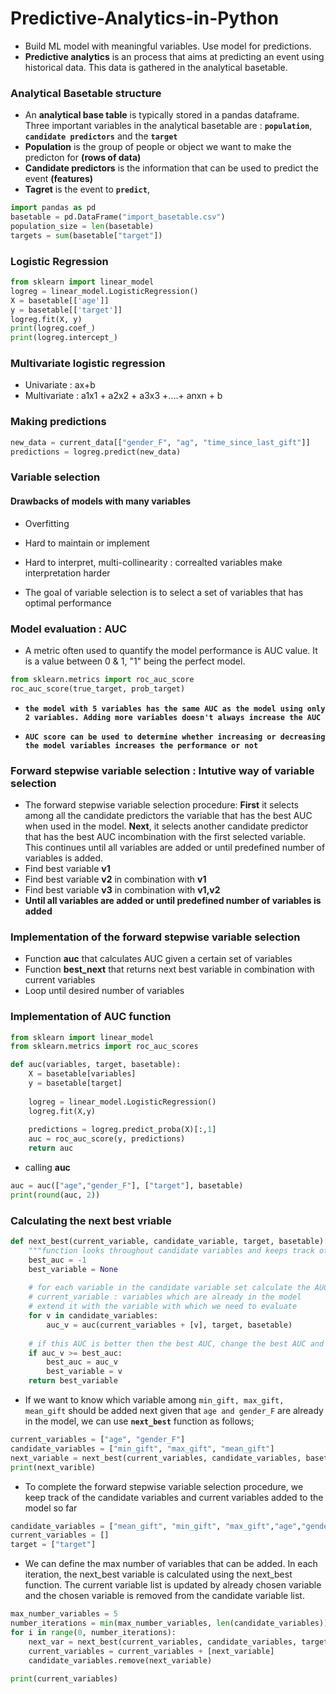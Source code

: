 # Predictive-Analytics-in-Python
- Build ML model with meaningful variables. Use model for predictions.
- **Predictive analytics** is an process that aims at predicting an event using historical data. This data is gathered in the analytical basetable.

### Analytical Basetable structure
- An **analytical base table** is typically stored in a pandas dataframe. Three important variables in the analytical basetable are : **`population`**, **`candidate predictors`** and the **`target`**
- **Population** is the group of people or object we want to make the predicton for **(rows of data)**
- **Candidate predictors** is the information that can be used to predict the event **(features)**
- **Tagret** is the event to **`predict`**, 

```python
import pandas as pd
basetable = pd.DataFrame("import_basetable.csv")
population_size = len(basetable)
targets = sum(basetable["target"])
```

### Logistic Regression

```python
from sklearn import linear_model
logreg = linear_model.LogisticRegression()
X = basetable[['age']]
y = basetable[['target']]
logreg.fit(X, y)
print(logreg.coef_)
print(logreg.intercept_)

```

### Multivariate logistic regression
- Univariate : ax+b
- Multivariate : a1x1 + a2x2 + a3x3 +....+ anxn + b

### Making predictions

```python
new_data = current_data[["gender_F", "ag", "time_since_last_gift"]]
predictions = logreg.predict(new_data)
```

### Variable selection

#### Drawbacks of models with many variables
- Overfitting
- Hard to maintain or implement
- Hard to interpret, multi-collinearity : correalted variables make interpretation harder

- The goal of variable selection is to select a set of variables that has optimal performance

### Model evaluation : AUC
- A metric often used to quantify the model performance is AUC value. It is a value between 0 & 1, "1" being the perfect model.

```python
from sklearn.metrics import roc_auc_score
roc_auc_score(true_target, prob_target)
```

- **`the model with 5 variables has the same AUC as the model using only 2 variables. Adding more variables doesn't always increase the AUC`**

- **`AUC score can be used to determine whether increasing or decreasing the model variables increases the performance or not`**


### Forward stepwise variable selection : Intutive way of variable selection
- The forward stepwise variable selection procedure:
**First** it selects among all the candidate predictors the variable that has the best AUC when used in the model. **Next**, it selects another candidate predictor that has the best AUC incombination with the first selected variable. This continues until all variables are added or until predefined number of variables is added.
- Find best variable **v1**
- Find best variable **v2** in combination with **v1**
- Find best variable **v3** in combination with **v1,v2**
- **Until all variables are added or until predefined number of variables is added**

### Implementation of the forward stepwise variable selection
- Function **auc** that calculates AUC given a certain set of variables
- Function **best_next** that returns next best variable in combination with current variables
- Loop until desired number of variables


### Implementation of AUC function

```python
from sklearn import linear_model
from sklearn.metrics import roc_auc_scores

def auc(variables, target, basetable):
    X = basetable[variables]
    y = basetable[target]
    
    logreg = linear_model.LogisticRegression()
    logreg.fit(X,y)
    
    predictions = logreg.predict_proba(X)[:,1]
    auc = roc_auc_score(y, predictions)
    return auc
```

- calling **auc**

```python
auc = auc(["age","gender_F"], ["target"], basetable)
print(round(auc, 2))
```

### Calculating the next best vriable

```python
def next_best(current_variable, candidate_variable, target, basetable):
    """function looks throughout candidate variables and keeps track of which  variable is best and the auc associated with the best variable"""
    best_auc = -1
    best_variable = None
    
    # for each variable in the candidate variable set calculate the AUC
    # current_variable : variables which are already in the model
    # extend it with the variable with which we need to evaluate
    for v in candidate_variables:
        auc_v = auc(current_variables + [v], target, basetable)
        
    # if this AUC is better then the best AUC, change the best AUC and best variable
    if auc_v >= best_auc:
        best_auc = auc_v
        best_variable = v
    return best_variable
```

- If we want to know which variable among `min_gift, max_gift, mean_gift` should be added next given that `age and gender_F` are already in the model, we can use **`next_best`** function as follows;

```python
current_variables = ["age", "gender_F"]
candidate_variables = ["min_gift", "max_gift", "mean_gift"]
next_variable = next_best(current_variables, candidate_variables, basetable)
print(next_varible)
```

- To complete the forward stepwise variable selection procedure, we keep track of the candidate variables and current variables added to the model so far

```python
candidate_variables = ["mean_gift", "min_gift", "max_gift","age","gender_F", "country_USA", "income_low"]
current_variables = []
target = ["target"]
```

- We can define the max number of variables that can be added. In each iteration, the next_best variable is calculated using the next_best function. The current variable list is updated by already chosen variable and the chosen variable is removed from the candidate variable list.

```python
max_number_variables = 5
number_iterations = min(max_number_variables, len(candidate_variables))
for i in range(0, number_iterations):
    next_var = next_best(current_variables, candidate_variables, target, basetable)
    current_variables = current_variables + [next_variable]
    candidate_variables.remove(next_variable)
    
print(current_variables)
```








































        
    

















































































































